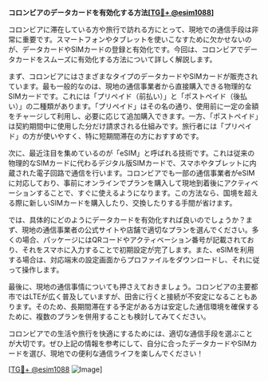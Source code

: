 **コロンビアのデータカードを有効化する方法[[TG💪+ @esim1088](https://t.me/s/esim1088)]**

コロンビアに滞在している方や旅行で訪れる方にとって、現地での通信手段は非常に重要です。スマートフォンやタブレットを使いこなすために欠かせないのが、データカードやSIMカードの登録と有効化です。今回は、コロンビアでデータカードをスムーズに有効化する方法について詳しく解説します。

まず、コロンビアにはさまざまなタイプのデータカードやSIMカードが販売されています。最も一般的なのは、現地の通信事業者から直接購入できる物理的なSIMカードです。これには「プリペイド（前払い）」と「ポストペイド（後払い）」の二種類があります。「プリペイド」はその名の通り、使用前に一定の金額をチャージして利用し、必要に応じて追加購入できます。一方、「ポストペイド」は契約期間中に使用した分だけ請求される仕組みです。旅行者には「プリペイド」の方が使いやすく、特に短期間滞在の方におすすめです。

次に、最近注目を集めているのが「eSIM」と呼ばれる技術です。これは従来の物理的なSIMカードに代わるデジタル版SIMカードで、スマホやタブレットに内蔵された電子回路で通信を行います。コロンビアでも一部の通信事業者がeSIMに対応しており、事前にオンラインでプランを購入して現地到着後にアクティベーションすることで、すぐに使えるようになります。この方法なら、国境を超える際に新しいSIMカードを購入したり、交換したりする手間が省けます。

では、具体的にどのようにデータカードを有効化すれば良いのでしょうか？まず、現地の通信事業者の公式サイトや店舗で適切なプランを選んでください。多くの場合、パッケージにはQRコードやアクティベーション番号が記載されており、それをスマホに入力することで初期設定が完了します。また、eSIMを利用する場合は、対応端末の設定画面からプロファイルをダウンロードし、それに従って操作します。

最後に、現地の通信事情についても押さえておきましょう。コロンビアの主要都市ではLTEが広く普及していますが、田舎に行くと接続が不安定になることもあります。そのため、長期間滞在する予定がある方は安定した通信環境を確保するために、複数のプランを併用することも検討してみてください。

コロンビアでの生活や旅行を快適にするためには、適切な通信手段を選ぶことが大切です。ぜひ上記の情報を参考にして、自分に合ったデータカードやSIMカードを選び、現地での便利な通信ライフを楽しんでください！

[[TG💪+ @esim1088](https://t.me/s/esim1088) ![Image](https://i.postimg.cc/Y0z9fWf4/image.png)]